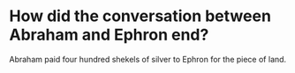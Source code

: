 # How did the conversation between Abraham and Ephron end?

Abraham paid four hundred shekels of silver to Ephron for the piece of land.
